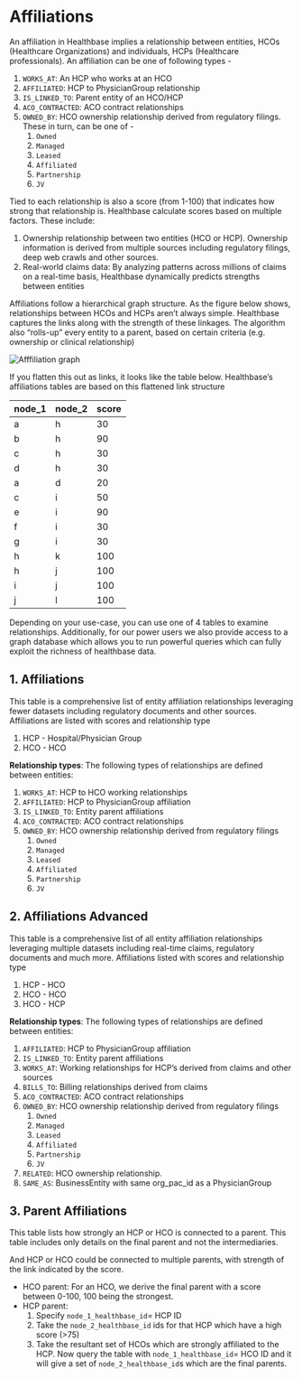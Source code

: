 # Affiliations

An affiliation in Healthbase implies a relationship between entities, HCOs \(Healthcare Organizations\) and individuals, HCPs \(Healthcare professionals\). An affiliation can be one of following types -

1. `WORKS_AT`: An HCP who works at an HCO
2. `AFFILIATED`: HCP to PhysicianGroup relationship
3. `IS_LINKED_TO`: Parent entity of an HCO/HCP
4. `ACO_CONTRACTED`: ACO contract relationships
5. `OWNED_BY`: HCO ownership relationship derived from regulatory filings. These in turn, can be one of -  
   1. `Owned`
   2. `Managed`
   3. `Leased`
   4. `Affiliated`
   5. `Partnership`
   6. `JV`

Tied to each relationship is also a score \(from 1-100\) that indicates how strong that relationship is. Healthbase calculate scores based on multiple factors. These include:

1. Ownership relationship between two entities \(HCO or HCP\). Ownership information is derived from multiple sources including regulatory filings, deep web crawls and other sources.
2. Real-world claims data: By analyzing patterns across millions of claims on a real-time basis, Healthbase dynamically predicts strengths between entities

Affiliations follow a hierarchical graph structure. As the figure below shows, relationships between HCOs and HCPs aren’t always simple. Healthbase captures the links along with the strength of these linkages. The algorithm also “rolls-up” every entity to a parent, based on certain criteria \(e.g. ownership or clinical relationship\)

![Afffiliation graph](https://github.com/compileinc/healthbase/tree/d6d02d52ed8faf22fbe7dbe09ed56380d60fba31/images/affiliation_graph.png)

If you flatten this out as links, it looks like the table below. Healthbase’s affiliations tables are based on this flattened link structure

| node\_1 | node\_2 | score |
| --- | --- | --- |
| a | h | 30 |
| b | h | 90 |
| c | h | 30 |
| d | h | 30 |
| a | d | 20 |
| c | i | 50 |
| e | i | 90 |
| f | i | 30 |
| g | i | 30 |
| h | k | 100 |
| h | j | 100 |
| i | j | 100 |
| j | l | 100 |

Depending on your use-case, you can use one of 4 tables to examine relationships. Additionally, for our power users we also provide access to a graph database which allows you to run powerful queries which can fully exploit the richness of healthbase data.

## 1. Affiliations

This table is a comprehensive list of entity affiliation relationships leveraging fewer datasets including regulatory documents and other sources. Affiliations are listed with scores and relationship type

1. HCP - Hospital/Physician Group
2. HCO - HCO

**Relationship types**: The following types of relationships are defined between entities:

1. `WORKS_AT`: HCP to HCO working relationships  
2. `AFFILIATED`:  HCP to PhysicianGroup affiliation  
3. `IS_LINKED_TO`: Entity parent affiliations  
4. `ACO_CONTRACTED`: ACO contract relationships  
5. `OWNED_BY`: HCO ownership relationship derived from regulatory filings  
   1. `Owned`
   2. `Managed`
   3. `Leased`
   4. `Affiliated`
   5. `Partnership`
   6. `JV`

## 2. Affiliations Advanced

This table is a comprehensive list of all entity affiliation relationships leveraging multiple datasets including real-time claims, regulatory documents and much more. Affiliations listed with scores and relationship type

1. HCP - HCO
2. HCO - HCO
3. HCO - HCP

**Relationship types**: The following types of relationships are defined between entities:

1. `AFFILIATED`:  HCP to PhysicianGroup affiliation
2. `IS_LINKED_TO`: Entity parent affiliations
3. `WORKS_AT`:  Working relationships for HCP’s derived from claims and other sources
4. `BILLS_TO`: Billing relationships derived from claims
5. `ACO_CONTRACTED`: ACO contract relationships
6. `OWNED_BY`: HCO ownership relationship derived from regulatory filings
   1. `Owned`
   2. `Managed`
   3. `Leased`
   4. `Affiliated`
   5. `Partnership`
   6. `JV`
7. `RELATED`:  HCO ownership relationship.
8. `SAME_AS`: BusinessEntity with same org\_pac\_id as a PhysicianGroup

## 3. Parent Affiliations

This table lists how strongly an HCP or HCO is connected to a parent. This table includes only details on the final parent and not the intermediaries.

And HCP or HCO could be connected to multiple parents, with strength of the link indicated by the score.

* HCO parent:  For an HCO, we derive the final parent with a score between 0-100, 100 being the strongest.
* HCP parent:
  1. Specify  `node_1_healthbase_id`= HCP ID
  2. Take the `node_2_healthbase_id` ids for that HCP which have a high score \(&gt;75\)
  3. Take the resultant set of HCOs which are strongly affiliated to the HCP. Now query the table with `node_1_healthbase_id`= HCO ID and it will give a set of `node_2_healthbase_id`s which are the final parents.

